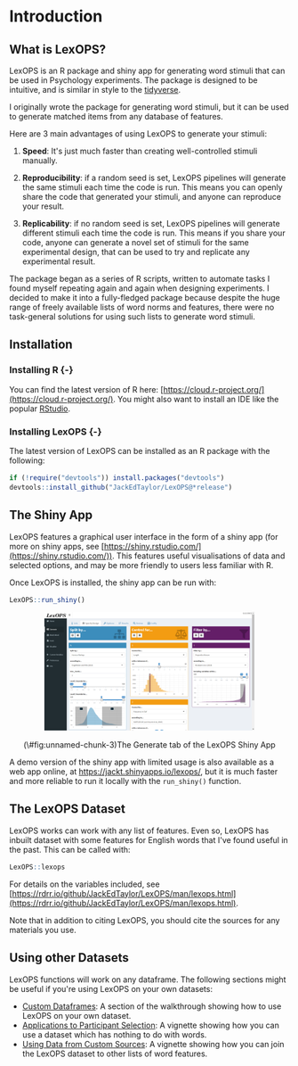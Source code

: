 # Introduction

## What is LexOPS?

LexOPS is an R package and shiny app for generating word stimuli that can be used in Psychology experiments. The package is designed to be intuitive, and is similar in style to the [tidyverse](https://www.tidyverse.org/).

I originally wrote the package for generating word stimuli, but it can be used to generate matched items from any database of features.

Here are 3 main advantages of using LexOPS to generate your stimuli:

1. **Speed**: It's just much faster than creating well-controlled stimuli manually.

2. **Reproducibility**: if a random seed is set, LexOPS pipelines will generate the same stimuli each time the code is run. This means you can openly share the code that generated your stimuli, and anyone can reproduce your result.

3. **Replicability**: if no random seed is set, LexOPS pipelines will generate different stimuli each time the code is run. This means if you share your code, anyone can generate a novel set of stimuli for the same experimental design, that can be used to try and replicate any experimental result.

The package began as a series of R scripts, written to automate tasks I found myself repeating again and again when designing experiments. I decided to make it into a fully-fledged package because despite the huge range of freely available lists of word norms and features, there were no task-general solutions for using such lists to generate word stimuli.

## Installation

### Installing R {-}

You can find the latest version of R here: [https://cloud.r-project.org/](https://cloud.r-project.org/). You might also want to install an IDE like the popular [RStudio](https://www.rstudio.com/products/rstudio/).

### Installing LexOPS {-}

The latest version of LexOPS can be installed as an R package with the following:


```r
if (!require("devtools")) install.packages("devtools")
devtools::install_github("JackEdTaylor/LexOPS@*release")
```

## The Shiny App

LexOPS features a graphical user interface in the form of a shiny app (for more on shiny apps, see [https://shiny.rstudio.com/](https://shiny.rstudio.com/)). This features useful visualisations of data and selected options, and may be more friendly to users less familiar with R.

Once LexOPS is installed, the shiny app can be run with:


```r
LexOPS::run_shiny()
```

<div class="figure" style="text-align: center">
<img src="./images/shiny-preview.png" alt="The Generate tab of the LexOPS Shiny App" width="75%" height="75%" />
<p class="caption">(\#fig:unnamed-chunk-3)The Generate tab of the LexOPS Shiny App</p>
</div>

<div class="info">
<p>A demo version of the shiny app with limited usage is also available
as a web app online, at <a
href="https://jackt.shinyapps.io/lexops/">https://jackt.shinyapps.io/lexops/</a>,
but it is much faster and more reliable to run it locally with the
<code>run_shiny()</code> function.</p>
</div>

## The LexOPS Dataset

LexOPS works can work with any list of features. Even so, LexOPS has inbuilt dataset with some features for English words that I've found useful in the past. This can be called with:


```r
LexOPS::lexops
```

For details on the variables included, see [https://rdrr.io/github/JackEdTaylor/LexOPS/man/lexops.html](https://rdrr.io/github/JackEdTaylor/LexOPS/man/lexops.html).

Note that in addition to citing LexOPS, you should cite the sources for any materials you use.

## Using other Datasets

LexOPS functions will work on any dataframe. The following sections might be useful if you're using LexOPS on your own datasets:

* [Custom Dataframes](the-generate-pipeline.html#custom-dataframes): A section of the walkthrough showing how to use LexOPS on your own dataset.
* [Applications to Participant Selection](vignettes/participant-selection.html): A vignette showing how you can use a dataset which has nothing to do with words.
* [Using Data from Custom Sources](vignettes/custom-data.html): A vignette showing how you can join the LexOPS dataset to other lists of word features.

